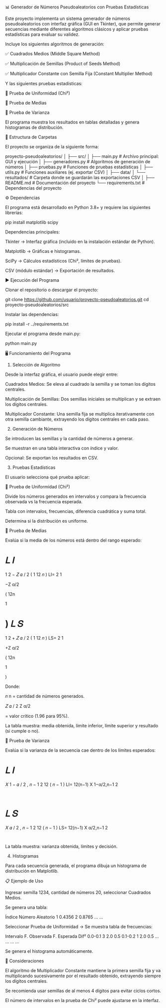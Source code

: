 📊 Generador de Números Pseudoaleatorios con Pruebas Estadísticas

Este proyecto implementa un sistema generador de números pseudoaleatorios con interfaz gráfica (GUI en Tkinter), que permite generar secuencias mediante diferentes algoritmos clásicos y aplicar pruebas estadísticas para evaluar su validez.

Incluye los siguientes algoritmos de generación:

✅ Cuadrados Medios (Middle Square Method)

✅ Multiplicación de Semillas (Product of Seeds Method)

✅ Multiplicador Constante con Semilla Fija (Constant Multiplier Method)

Y las siguientes pruebas estadísticas:

📌 Prueba de Uniformidad (Chi²)

📌 Prueba de Medias

📌 Prueba de Varianza

El programa muestra los resultados en tablas detalladas y genera histogramas de distribución.

📂 Estructura de Carpetas

El proyecto se organiza de la siguiente forma:

proyecto-pseudoaleatorios/
│
├── src/
│   ├── main.py                # Archivo principal: GUI y ejecución
│   ├── generadores.py         # Algoritmos de generación de números
│   ├── pruebas.py             # Funciones de pruebas estadísticas
│   ├── utils.py               # Funciones auxiliares (ej. exportar CSV)
│
├── data/
│   └── resultados/            # Carpeta donde se guardarán las exportaciones CSV
│
├── README.md                  # Documentación del proyecto
└── requirements.txt           # Dependencias del proyecto

⚙️ Dependencias

El programa está desarrollado en Python 3.8+ y requiere las siguientes librerías:

pip install matplotlib scipy


Dependencias principales:

Tkinter → Interfaz gráfica (incluido en la instalación estándar de Python).

Matplotlib → Gráficas e histogramas.

SciPy → Cálculos estadísticos (Chi², límites de pruebas).

CSV (módulo estándar) → Exportación de resultados.

▶️ Ejecución del Programa

Clonar el repositorio o descargar el proyecto:

git clone https://github.com/usuario/proyecto-pseudoaleatorios.git
cd proyecto-pseudoaleatorios/src


Instalar las dependencias:

pip install -r ../requirements.txt


Ejecutar el programa desde main.py:

python main.py

🖥️ Funcionamiento del Programa
1. Selección de Algoritmo

Desde la interfaz gráfica, el usuario puede elegir entre:

Cuadrados Medios: Se eleva al cuadrado la semilla y se toman los dígitos centrales.

Multiplicación de Semillas: Dos semillas iniciales se multiplican y se extraen los dígitos centrales.

Multiplicador Constante: Una semilla fija se multiplica iterativamente con otra semilla cambiante, extrayendo los dígitos centrales en cada paso.

2. Generación de Números

Se introducen las semillas y la cantidad de números a generar.

Se muestran en una tabla interactiva con índice y valor.

Opcional: Se exportan los resultados en CSV.

3. Pruebas Estadísticas

El usuario selecciona qué prueba aplicar:

🔹 Prueba de Uniformidad (Chi²)

Divide los números generados en intervalos y compara la frecuencia observada vs la frecuencia esperada.

Tabla con intervalos, frecuencias, diferencia cuadrática y suma total.

Determina si la distribución es uniforme.

🔹 Prueba de Medias

Evalúa si la media de los números está dentro del rango esperado:

𝐿
𝐼
=
1
2
−
𝑍
𝛼
/
2
(
1
12
𝑛
)
LI=
2
1
	​

−Z
α/2
	​

(
12n
	​

1
	​

)
𝐿
𝑆
=
1
2
+
𝑍
𝛼
/
2
(
1
12
𝑛
)
LS=
2
1
	​

+Z
α/2
	​

(
12n
	​

1
	​

)

Donde:

𝑛
n = cantidad de números generados.

𝑍
𝛼
/
2
Z
α/2
	​

 = valor crítico (1.96 para 95%).

La tabla muestra: media obtenida, límite inferior, límite superior y resultado (si cumple o no).

🔹 Prueba de Varianza

Evalúa si la varianza de la secuencia cae dentro de los límites esperados:

𝐿
𝐼
=
𝑋
1
−
𝛼
/
2
,
𝑛
−
1
2
12
(
𝑛
−
1
)
LI=
12(n−1)
X
1−α/2,n−1
2
	​

	​

𝐿
𝑆
=
𝑋
𝛼
/
2
,
𝑛
−
1
2
12
(
𝑛
−
1
)
LS=
12(n−1)
X
α/2,n−1
2
	​

	​


La tabla muestra: varianza obtenida, límites y decisión.

4. Histogramas

Para cada secuencia generada, el programa dibuja un histograma de distribución en Matplotlib.

📋 Ejemplo de Uso

Ingresar semilla 1234, cantidad de números 20, seleccionar Cuadrados Medios.

Se genera una tabla:

Índice	Número Aleatorio
1	0.4356
2	0.8765
…	…

Seleccionar Prueba de Uniformidad → Se muestra tabla de frecuencias:

Intervalo	F. Observada	F. Esperada	Dif²
0.0-0.1	3	2.0	0.5
0.1-0.2	1	2.0	0.5
…	…	…	…

Se genera el histograma automáticamente.

📌 Consideraciones

El algoritmo de Multiplicador Constante mantiene la primera semilla fija y va multiplicando sucesivamente por el resultado obtenido, extrayendo siempre los dígitos centrales.

Se recomienda usar semillas de al menos 4 dígitos para evitar ciclos cortos.

El número de intervalos en la prueba de Chi² puede ajustarse en la interfaz.
